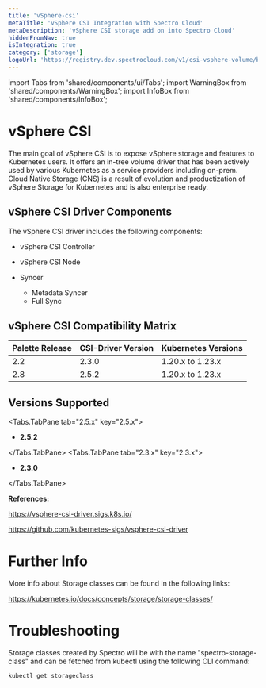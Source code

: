 ```yaml
---
title: 'vSphere-csi'
metaTitle: 'vSphere CSI Integration with Spectro Cloud'
metaDescription: 'vSphere CSI storage add on into Spectro Cloud'
hiddenFromNav: true
isIntegration: true
category: ['storage']
logoUrl: 'https://registry.dev.spectrocloud.com/v1/csi-vsphere-volume/blobs/sha256:2cd106b353cb492d4647a1562fe59db6a1aeb792333900fe4e15237f899298b5?type=image/png'
---
```


import Tabs from 'shared/components/ui/Tabs';
import WarningBox from 'shared/components/WarningBox';
import InfoBox from 'shared/components/InfoBox';


# vSphere CSI

The main goal of vSphere CSI is to expose vSphere storage and features to Kubernetes users. It offers an in-tree volume driver that has been actively used by various Kubernetes as a service providers including on-prem. Cloud Native Storage (CNS) is a result of evolution and productization of vSphere Storage for Kubernetes and is also enterprise ready. 

## vSphere CSI Driver Components

The vSphere CSI driver includes the following components:

* vSphere CSI Controller
* vSphere CSI Node
* Syncer

    * Metadata Syncer
    * Full Sync

## vSphere CSI Compatibility Matrix

|Palette Release| CSI-Driver Version| Kubernetes Versions |
|---------------|-------------------|---------------------|
|      2.2      |  2.3.0            | 1.20.x to 1.23.x    |
|      2.8      |  2.5.2            | 1.20.x to 1.23.x    |


## Versions Supported

<Tabs>

<Tabs.TabPane tab="2.5.x" key="2.5.x">

* **2.5.2**
 
</Tabs.TabPane>
<Tabs.TabPane tab="2.3.x" key="2.3.x">

* **2.3.0**
 
</Tabs.TabPane>
</Tabs>

**References:**

https://vsphere-csi-driver.sigs.k8s.io/

https://github.com/kubernetes-sigs/vsphere-csi-driver


# Further Info

More info about Storage classes can be found in the following links:

https://kubernetes.io/docs/concepts/storage/storage-classes/

# Troubleshooting

Storage classes created by Spectro will be with the name "spectro-storage-class" and can be fetched from kubectl using the following CLI command:

```bash
kubectl get storageclass
```
